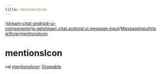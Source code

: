 ```yaml
---
title: mentionsIcon
---
```

/[stream-chat-android-ui-components](../../index.md)/[io.getstream.chat.android.ui.message.input](../index.md)/[MessageInputViewStyle](index.md)/[mentionsIcon](mentionsIcon.md)  
  
  
  
# mentionsIcon  
val [mentionsIcon](mentionsIcon.md): [Drawable](https://developer.android.com/reference/kotlin/android/graphics/drawable/Drawable.html)
